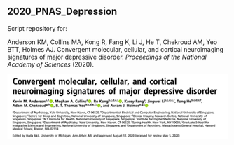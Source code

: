 ## 2020_PNAS_Depression

Script repository for:

Anderson KM, Collins MA, Kong R, Fang K, Li J, He T, Chekroud AM, Yeo BTT, Holmes AJ. Convergent molecular, cellular, and cortical neuroimaging signatures of major depressive disorder. _Proceedings of the National Academy of Sciences_ (2020).  

![](https://github.com/kevmanderson/2020_PNAS_Depression/blob/master/images/pnas_title.png)








